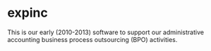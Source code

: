# expinc
This is our early (2010-2013) software to support our administrative accounting business process outsourcing (BPO) activities.
